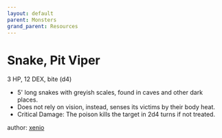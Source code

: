 ```yaml
---
layout: default
parent: Monsters
grand_parent: Resources
---
```


# Snake, Pit Viper
3 HP, 12 DEX, bite (d4)
- 5' long snakes with greyish scales, found in caves and other dark places.
- Does not rely on vision, instead, senses its victims by their body heat.
- Critical Damage: The poison kills the target in 2d4 turns if not treated.

author: [xenio](https://xenioinabottle.blogspot.com)
